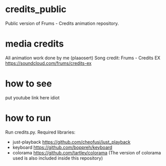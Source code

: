 # credits_public
 Public version of Frums - Credits animation repository.
 
 
# media credits
All animation work done by me (plaaosert)
Song credit: Frums - Credits EX https://soundcloud.com/frums/credits-ex

 
# how to see
put youtube link here idiot
 
 
# how to run
 Run credits.py. Required libraries:
 - just-playback https://github.com/cheofusi/just_playback
 - keyboard https://github.com/boppreh/keyboard
 - colorama https://github.com/tartley/colorama (The version of colorama used is also included inside this repository)